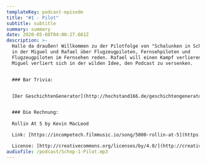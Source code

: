 ```yaml
---
templateKey: podcast-episode
title: "#1 - Pilot"
subtitle: subtitle
summary: summary
date: 2020-05-08T04:00:27.661Z
description: >-
  Hallo da draußen! Willkommen zu der Pilotfolge von "Schalunken in Schalunken",
  in der Miguel und Rafael über Flugzeugpiloten, Fernsehpiloten und
  Flugzeugpiloten im Fernsehen reden. Rafael will einen Kampf verlieren und
  Miguel verliert sich in der wilden Idee, den Podcast zu versenken. 


  ### Bar Trivia:


  [Der GeschichtenGenerator](http://hochstand166.de/geschichtengenerator.html)


  ### Die Rechnung:
   
  Rollin At 5 by Kevin MacLeod 

  Link: [https://incompetech.filmmusic.io/song/5000-rollin-at-5](https://incompetech.filmmusic.io/song/5000-rollin-at-5)

  License: [http://creativecommons.org/licenses/by/4.0/](http://creativecommons.org/licenses/by/4.0/)
audiofile: /podcast/Schep-1-Pilot.mp3
---
```

